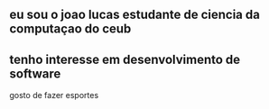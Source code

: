 eu sou o joao lucas  estudante de ciencia da computaçao do ceub 
--------------------
tenho interesse em desenvolvimento de software
---------------- 
gosto de fazer esportes 

